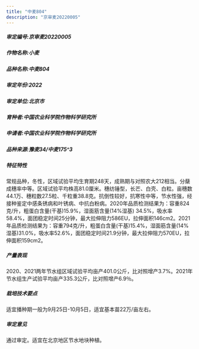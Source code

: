 ```yaml
---
title: "中麦804"
description: "京审麦20220005"
---
```

##### 审定编号:京审麦20220005

##### 作物名称:小麦

##### 品种名称:中麦804

##### 审定年份:2022

##### 审定单位:北京市

##### 育种者:中国农业科学院作物科学研究所

##### 申请者:中国农业科学院作物科学研究所

##### 品种来源:豫麦34/中麦175^3

##### 特征特性
常规品种，冬性，区域试验平均生育期248天，成熟期与对照农大212相当。分蘖成穗率中等。区域试验平均株高81.0厘米。穗纺锤型，长芒、白壳、白粒。亩穗数44.1万、穗粒数27.5粒、千粒重38.8克。抗倒性较好，抗寒性中等，节水性强，经接种鉴定中感条锈病和叶锈病、中抗白粉病。2020年品质检测结果为：容重824克/升，粗蛋白含量(干基)15.9%，湿面筋含量(14%湿基) 34.5%，吸水率58.4%，面团稳定时间25分钟，最大拉伸阻力586EU，拉伸面积146cm2。2021年品质检测结果为：容重794克/升，粗蛋白含量(干基)15.4%，湿面筋含量(14%湿基)31.0%，吸水率52.6%，面团稳定时间21.9分钟，最大拉伸阻力570EU，拉伸面积159cm2。

##### 产量表现
2020、2021两年节水组区域试验平均亩产401.0公斤，比对照增产3.7%。2021年节水组生产试验平均亩产335.3公斤，比对照增产6.9％。

##### 栽培技术要点
适宜播种期一般为9月25日-10月5日，适宜基本苗22万/亩左右。

##### 审定意见
通过审定。适宜在北京地区节水地块种植。
